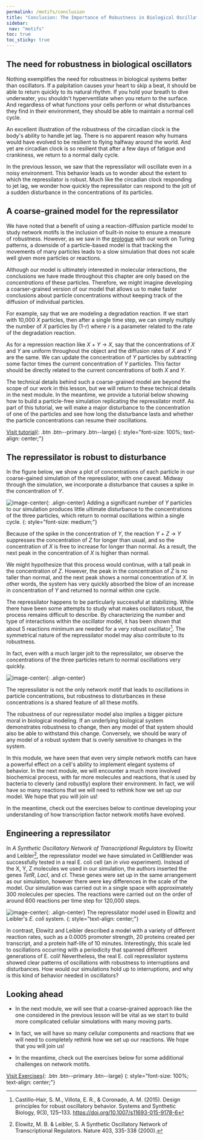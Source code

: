 ```yaml
---
permalink: /motifs/conclusion
title: "Conclusion: The Importance of Robustness in Biological Oscillations"
sidebar:
 nav: "motifs"
toc: true
toc_sticky: true
---
```


## The need for robustness in biological oscillators

Nothing exemplifies the need for robustness in biological systems better than oscillators. If a palpitation causes your heart to skip a beat, it should be able to return quickly to its natural rhythm. If you hold your breath to dive underwater, you shouldn't hyperventilate when you return to the surface. And regardless of what functions your cells perform or what disturbances they find in their environment, they should be able to maintain a normal cell cycle.

An excellent illustration of the robustness of the circadian clock is the body's ability to handle jet lag. There is no apparent reason why humans would have evolved to be resilient to flying halfway around the world. And yet are circadian clock is so resilient that after a few days of fatigue and crankiness, we return to a normal daily cycle.

In the previous lesson, we saw that the repressilator will oscillate even in a noisy environment. This behavior leads us to wonder about the extent to which the repressilator is robust. Much like the circadian clock responding to jet lag, we wonder how quickly the repressilator can respond to the jolt of a sudden disturbance in the concentrations of its particles.

## A coarse-grained model for the repressilator

We have noted that a benefit of using a reaction-diffusion particle model to study network motifs is the inclusion of built-in noise to ensure a measure of robustness. However, as we saw in the [prologue](prologue) with our work on Turing patterns, a downside of a particle-based model is that tracking the movements of many particles leads to a slow simulation that does not scale well given more particles or reactions.

Although our model is ultimately interested in molecular interactions, the conclusions we have made throughout this chapter are only based on the *concentrations* of these particles. Therefore, we might imagine developing a coarser-grained version of our model that allows us to make faster conclusions about particle concentrations without keeping track of the diffusion of individual particles.

For example, say that we are modeling a degradation reaction. If we start with 10,000 *X* particles, then after a single time step, we can simply multiply the number of *X* particles by (1-*r*) where *r* is a parameter related to the rate of the degradation reaction.

As for a repression reaction like *X* + *Y* → *X*, say that the concentrations of *X* and *Y* are uniform throughout the object and the diffusion rates of *X* and *Y* are the same. We can update the concentration of *Y* particles by subtracting some factor times the current concentration of *Y* particles. This factor should be directly related to the current concentrations of both *X* and *Y*.

The technical details behind such a coarse-grained model are beyond the scope of our work in this lesson, but we will return to these technical details in the next module. In the meantime, we provide a tutorial below showing how to build a particle-free simulation replicating the repressilator motif. As part of this tutorial, we will make a major disturbance to the concentration of one of the particles and see how long the disturbance lasts and whether the particle concentrations can resume their oscillations.

[Visit tutorial](tutorial_perturb){: .btn .btn--primary .btn--large}
{: style="font-size: 100%; text-align: center;"}

## The repressilator is robust to disturbance

In the figure below, we show a plot of concentrations of each particle in our coarse-gained simulation of the repressilator, with one caveat.  Midway through the simulation, we incorporate a disturbance that causes a spike in the concentration of *Y*.

![image-center](../assets/images/nf_sim_interrupted.PNG){: .align-center}
Adding a significant number of *Y* particles to our simulation produces little ultimate disturbance to the concentrations of the three particles, which return to normal oscillations within a single cycle.
{: style="font-size: medium;"}

Because of the spike in the concentration of *Y*, the reaction *Y* + *Z* → *Y* suppresses the concentration of *Z* for longer than usual, and so the concentration of *X* is free to increase for longer than normal. As a result, the next peak in the concentration of *X* is higher than normal.

We might hypothesize that this process would continue, with a tall peak in the concentration of *Z*. However, the peak in the concentration of *Z* is no taller than normal, and the next peak shows a normal concentration of *X*. In other words, the system has very quickly absorbed the blow of an increase in concentration of *Y* and returned to normal within one cycle.

The repressilator happens to be particularly successful at stabilizing. While there have been some attempts to study what makes oscillators robust, the process remains difficult to describe. By characterizing the number and type of interactions within the oscillator model, it has been shown that about 5 reactions minimum are needed for a very robust oscillator[^repress]. The symmetrical nature of the repressilator model may also contribute to its robustness.

In fact, even with a much larger jolt to the repressilator, we observe the concentrations of the three particles return to normal oscillations very quickly.

![image-center](../assets/images/nf_sim_interrupted_spike.PNG){: .align-center}

The repressilator is not the only network motif that leads to oscillations in particle concentrations, but robustness to disturbances in these concentrations is a shared feature of all these motifs.

The robustness of our repressilator model also implies a bigger picture moral in biological modeling. If an underlying biological system demonstrates robustness to change, then any model of that system should also be able to withstand this change. Conversely, we should be wary of any model of a robust system that is overly sensitive to changes in the system.

In this module, we have seen that even very simple network motifs can have a powerful effect on a cell's ability to implement elegant systems of behavior. In the next module, we will encounter a much more involved biochemical process, with far more molecules and reactions, that is used by bacteria to cleverly (and robustly) explore their environment. In fact, we will have so many reactions that we will need to rethink how we set up our model. We hope that you will join us!

In the meantime, check out the exercises below to continue developing your understanding of how transcription factor network motifs have evolved.

## Engineering a repressilator

In *A Synthetic Oscillatory Network of Transcriptional Regulators* by Elowitz and Leibler[^oscillator], the repressilator model we have simulated in CellBlender was successfully tested in a real E. coli cell (an *in vivo* experiment). Instead of the X, Y, Z molecules we used in our simulation, the authors inserted the genes *TetR*, *LacI*, and *cI*. These genes were set up in the same arrangement as our simulation, however there were key differences in the scale of the model. Our simulation was carried out in a single space with approximately 300 molecules per species. The reactions were carried out on the order of around 600 reactions per time step for 120,000 steps.

![image-center](../assets/images/repressilator_ecoli.png){: .align-center}
The repressilator model used in Elowitz and Leibler's *E. coli* system.
{: style="text-align: center;"}

In contrast, Elowitz and Leibler described a model with a variety of different reaction rates, such as a 0.0005 promoter strength, 20 proteins created per transcript, and a protein half-life of 10 minutes. Interestingly, this scale led to oscillations occurring with a periodicity that spanned different generations of E. coli! Nevertheless, the real E. coli repressilator systems showed clear patterns of oscillations with robustness to interruptions and disturbances. How would our simulations hold up to interruptions, and why is this kind of behavior needed in oscillators?   

## Looking ahead

* In the next module, we will see that a coarse-grained approach like the one considered in the previous lesson will be vital as we start to build more complicated cellular simulations with many moving parts.

* In fact, we will have so many cellular components and reactions that we will need to completely rethink how we set up our reactions. We hope that you will join us!

* In the meantime, check out the exercises below for some additional challenges on network motifs.

[Visit Exercises](exercises){: .btn .btn--primary .btn--large}
{: style="font-size: 100%; text-align: center;"}


[^ffl]: Image adapted from Mangan, S., & Alon, U. (2003). Structure and function of the feed-forward loop network motif. Proceedings of the National Academy of Sciences of the United States of America, 100(21), 11980–11985. https://doi.org/10.1073/pnas.2133841100

[^oscillator]: Elowitz, M. B. & Leibler, S. A Synthetic Oscillatory Network of Transcriptional Regulators. Nature 403, 335-338 (2000).

[^repress]: Castillo-Hair, S. M., Villota, E. R., & Coronado, A. M. (2015). Design principles for robust oscillatory behavior. Systems and Synthetic Biology, 9(3), 125–133. https://doi.org/10.1007/s11693-015-9178-6
